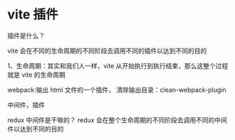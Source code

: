 # vite 插件

插件是什么？

vite 会在不同的生命周期的不同阶段去调用不同的插件以达到不同的目的

1、生命周期：其实和我们人一样，vite 从开始执行到执行结束，那么这整个过程就是 vite 的生命周期

webpack:输出 html 文件的一个插件， 清除输出目录：clean-webpack-plugin

中间件，插件

redux 中间件是干嘛的？ redux 会在整个生命周期的不同阶段去调用不同的中间件以达到不同的目的
